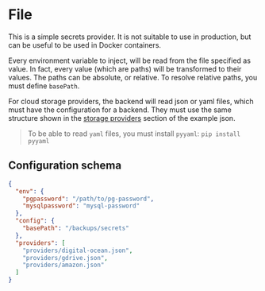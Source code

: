 # File

This is a simple secrets provider. It is not suitable to use in production, but can be useful to be used in Docker containers.

Every environment variable to inject, will be read from the file specified as value. In fact, every value (which are paths) will be transformed to their values. The paths can be absolute, or relative. To resolve relative paths, you must define `basePath`.

For cloud storage providers, the backend will read json or yaml files, which must have the configuration for a backend. They must use the same structure shown in the [storage providers](../storage/index.md) section of the example json.

 > To be able to read `yaml` files, you must install `pyyaml`: `pip install pyyaml`
 
## Configuration schema

```json
{
  "env": {
    "pgpassword": "/path/to/pg-password",
    "mysqlpassword": "mysql-password"
  },
  "config": {
    "basePath": "/backups/secrets"
  },
  "providers": [
    "providers/digital-ocean.json",
    "providers/gdrive.json",
    "providers/amazon.json"
  ]
}
```